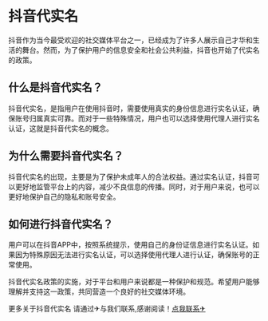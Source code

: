 # 抖音代实名

抖音作为当今最受欢迎的社交媒体平台之一，已经成为了许多人展示自己才华和生活的舞台。然而，为了保护用户的信息安全和社会公共利益，抖音也开始了代实名的政策。

## 什么是抖音代实名？

抖音代实名，是指用户在使用抖音时，需要使用真实的身份信息进行实名认证，确保账号归属真实可靠。而对于一些特殊情况，用户也可以选择使用代理人进行实名认证，这就是抖音代实名的概念。

## 为什么需要抖音代实名？

抖音代实名的出现，主要是为了保护未成年人的合法权益。通过实名认证，抖音可以更好地监管平台上的内容，减少不良信息的传播。同时，对于用户来说，也可以更好地保护自己的隐私和账号安全。

## 如何进行抖音代实名？

用户可以在抖音APP中，按照系统提示，使用自己的身份证信息进行实名认证。如果因为特殊原因无法进行实名认证，可以选择使用代理人进行认证，确保账号的正常使用。

抖音代实名政策的实施，对于平台和用户来说都是一种保护和规范。希望用户能够理解并支持这一政策，共同营造一个良好的社交媒体环境。

更多关于抖音代实名 请通过✈与我们联系,感谢阅读！[点我联系✈](https://www.k02.cc)